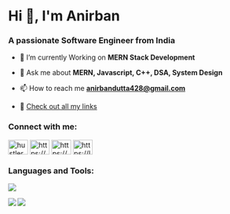 <h1 align="left">Hi 👋, I'm Anirban</h1>
<h3 align="left">A passionate Software Engineer from India</h3>


- 🌱 I’m currently Working on **MERN Stack Development**

- 💬 Ask me about **MERN, Javascript, C++, DSA, System Design**

- 📫 How to reach me **anirbandutta428@gmail.com**

- 🔗 [Check out all my links](https://linktr.ee/hustler052199)


<h3 align="left">Connect with me:</h3>
<p align="left">
<a href="https://twitter.com/hustler052199" target="blank"><img align="center" src="https://raw.githubusercontent.com/rahuldkjain/github-profile-readme-generator/master/src/images/icons/Social/twitter.svg" alt="hustler052199" height="30" width="40" /></a>
<a href="https://linkedin.com/in/https://www.linkedin.com/in/anirban-dutta-6a2bb317a/" target="blank"><img align="center" src="https://raw.githubusercontent.com/rahuldkjain/github-profile-readme-generator/master/src/images/icons/Social/linked-in-alt.svg" alt="https://www.linkedin.com/in/anirban-dutta-6a2bb317a/" height="30" width="40" /></a>
<a href="https://www.codechef.com/users/sonai1999" target="blank"><img align="center" src="https://cdn.jsdelivr.net/npm/simple-icons@3.1.0/icons/codechef.svg" alt="https://www.codechef.com/users/sonai1999" height="30" width="40" /></a>
<a href="https://www.leetcode.com/https://leetcode.com/anirbandutta428/" target="blank"><img align="center" src="https://raw.githubusercontent.com/rahuldkjain/github-profile-readme-generator/master/src/images/icons/Social/leet-code.svg" alt="https://leetcode.com/anirbandutta428/" height="30" width="40" /></a>
</p>

<h3 align="left">Languages and Tools:</h3>

<p align="left"> <a href="https://twitter.com/Hustl3r05" target="blank"><img src="https://img.shields.io/twitter/follow/Hustl3r05?logo=twitter&style=for-the-badge" /></a> </p>

<img align="left" src="https://github-readme-stats.vercel.app/api?username=sonai99&count_private=true&show_icons=true&hide=contribs"/>
<img align="center" src="https://github-readme-stats.vercel.app/api/top-langs/?username=sonai99&layout=compact" />
